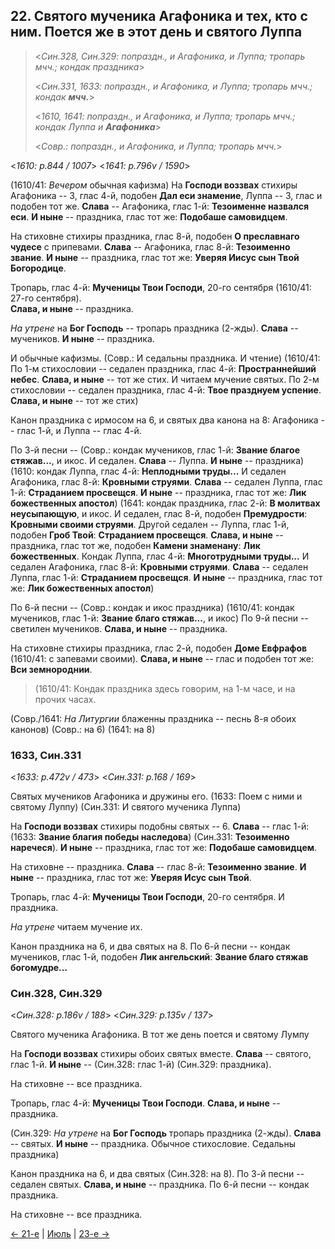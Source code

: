 ## 22. Святого мученика Агафоника и тех, кто с ним. Поется же в этот день и святого Луппа

> <*Син.328, Син.329: попраздн., и Агафоника, и Луппа; тропарь мчч.; кондак праздника*>
>
> <*Син.331, 1633: попраздн., и Агафоника, и Луппа; тропарь мчч.; кондак **мчч.***>
>
> <*1610, 1641: попраздн., и Агафоника, и Луппа; тропарь мчч.; кондак Луппа и **Агафоника***>
>
> <*Совр.: попраздн., и Агафоника, и Луппа; тропарь мчч.*>

<*1610: p.844 / 1007*>
<*1641: p.796v / 1590*>

(1610/41: *Вечером* обычная кафизма) 
На **Господи воззвах** стихиры Агафоника -- 3, глас 4-й, подобен **Дал еси знамение**,
Луппа -- 3, глас и подобен тот же. 
**Слава** -- Агафоника, глас 1-й: **Тезоименне назвался еси**.
**И ныне** -- праздника, глас тот же: **Подобаше самовидцем**.

На стиховне стихиры праздника, глас 8-й, подобен **О преславнаго чудесе** с припевами.
**Слава** -- Агафоника, глас 8-й: **Тезоименно звание**.
**И ныне** -- праздника, глас тот же: **Уверяя Иисус сын Твой Богородице**.

Тропарь, глас 4-й: **Мученицы Твои Господи**, 20-го сентября (1610/41: 27-го сентября).  
**Слава, и ныне** -- праздника.

*На утрене* на **Бог Господь** -- тропарь праздника (2-жды). 
**Слава** -- мучеников. **И ныне** -- праздника.

И обычные кафизмы.
(Совр.: И седальны праздника. И чтение)
(1610/41: По 1-м стихословии -- седален праздника, глас 4-й: **Пространнейший небес**. 
**Слава, и ныне** -- тот же стих. И читаем мучение святых. 
По 2-м стихословии -- седален праздника, глас 4-й: **Твое празднуем успение**. 
**Слава, и ныне** -- тот же стих)

Канон праздника с ирмосом на 6, и святых два канона на 8: Агафоника -- глас 1-й, и Луппа -- глас 4-й.

По 3-й песни --
(Совр.: кондак мучеников, глас 1-й: **Звание благое стяжав...**, и икос.
И седален. **Слава** -- Луппа. **И ныне** -- праздника)
(1610: кондак Луппа, глас 4-й: **Неплодными труды...** 
И седален Агафоника, глас 8-й: **Кровными струями**. 
**Слава** -- седален Луппа, глас 1-й: **Страданием просвещся**. 
**И ныне** -- праздника, глас тот же: **Лик божественных апостол**)
(1641: кондак праздника, глас 2-й: **В молитвах неусыпающую**, и икос. 
И седален, глас 8-й, подобен **Премудрости**: **Кровными своими струями**.
Другой седален -- Луппа, глас 1-й, подобен **Гроб Твой**: **Страданием просвещся**. 
**Слава, и ныне** -- праздника, глас тот же, подобен **Камени знаменану**: **Лик божественных**. 
Кондак Луппа, глас 4-й: **Многотрудными труды...**
И седален Агафоника, глас 8-й: **Кровными струями**.
**Слава** -- седален Луппа, глас 1-й: **Страданием просвещся**.
**И ныне** -- праздника, глас тот же: **Лик божественных апостол**)

По 6-й песни --
(Совр.: кондак и икос праздника)
(1610/41: кондак мучеников, глас 1-й: **Звание благо стяжав...**, и икос)
По 9-й песни -- светилен мучеников. **Слава, и ныне** -- праздника.

На стиховне стихиры праздника, глас 2-й, подобен **Доме Евфрафов** (1610/41: с запевами своими).
**Слава, и ныне** -- глас и подобен тот же: **Вси земнороднии**.

> (1610/41: Кондак праздника здесь говорим, на 1-м часе, и на прочих часах.

(Совр./1641: *На Литургии* блаженны праздника -- песнь 8-я обоих канонов)
(Совр.: на 6) (1641: на 8)

### 1633, Син.331

<*1633: p.472v / 473*>
<*Син.331: p.168 / 169*>

Святых мучеников Агафоника и дружины его.
(1633: Поем с ними и святому Луппу)
(Син.331: И святого мученика Луппа)

На **Господи воззвах** стихиры подобны святых -- 6. 
**Слава** -- глас 1-й: (1633: **Звание благия победы наследова**) (Син.331: **Тезоименно наречеся**). 
**И ныне** -- праздника, глас тот же: **Подобаше самовидцем**. 

На стиховне -- праздника. **Слава** -- глас 8-й: **Тезоименно звание**. 
**И ныне** -- праздника, глас тот же: **Уверяя Исус сын Твой**.

Тропарь, глас 4-й: **Мученицы Твои Господи**, 20-го сентября. 
И праздника. 

*На утрене* читаем мучение их. 

Канон праздника на 6, и два святых на 8. 
По 6-й песни -- кондак мучеников, глас 1-й, подобен **Лик ангельский**: 
**Звание благо стяжав богомудре...**

### Син.328, Син.329

<*Син.328: p.186v / 188*>
<*Син.329: p.135v / 137*>

Святого мученика Агафоника. В тот же день поется и святому Лумпу

На **Господи воззвах** стихиры обоих святых вместе. 
**Слава** -- святого, глас 1-й. 
**И ныне** -- (Син.328: глас 1-й) (Син.329: праздника).

На стиховне -- все праздника. 

Тропарь, глас 4-й: **Мученицы Твои Господи**. **Слава, и ныне** -- праздника. 

(Син.329: *На утрене* на **Бог Господь** тропарь праздника (2-жды). 
**Слава** -- святых. **И ныне** -- праздника. 
Обычное стихословие. Седальны праздника)

Канон праздника на 6, и два святых (Син.328: на 8). 
По 3-й песни -- седален святых. **Слава, и ныне** -- праздника. 
По 6-й песни -- кондак праздника.

На стиховне -- все праздника.

[← 21-е](08_21_SAB.ru.md) | [Июль](README.md#22-й) | [23-е →](08_23_SAB.ru.md)
